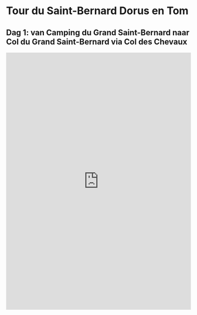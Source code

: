 # Tour du Saint-Bernard Dorus en Tom

## Dag 1: van Camping du Grand Saint-Bernard naar Col du Grand Saint-Bernard via Col des Chevaux

<iframe src="https://www.komoot.com/nl-nl/tour/1236199488/embed?profile=1&share_token=aCeNUZdKsNhiATUgr3wGAXqGv6KpgyjNIOJ9Xcd3Qvg1sXQ9kd" width="100%" height="700" frameborder="0" scrolling="no"></iframe>

